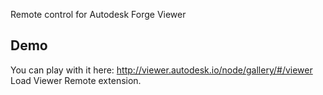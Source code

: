 Remote control for Autodesk Forge Viewer

## Demo

You can play with it here: http://viewer.autodesk.io/node/gallery/#/viewer
Load Viewer Remote extension.
